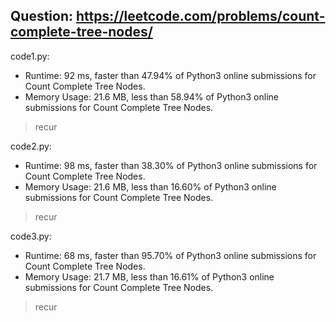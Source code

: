 ## Question: https://leetcode.com/problems/count-complete-tree-nodes/

code1.py:
* Runtime: 92 ms, faster than 47.94% of Python3 online submissions for Count Complete Tree Nodes.
* Memory Usage: 21.6 MB, less than 58.94% of Python3 online submissions for Count Complete Tree Nodes.
> recur

code2.py:
* Runtime: 98 ms, faster than 38.30% of Python3 online submissions for Count Complete Tree Nodes.
* Memory Usage: 21.6 MB, less than 16.60% of Python3 online submissions for Count Complete Tree Nodes.
> recur

code3.py:
* Runtime: 68 ms, faster than 95.70% of Python3 online submissions for Count Complete Tree Nodes.
* Memory Usage: 21.7 MB, less than 16.61% of Python3 online submissions for Count Complete Tree Nodes.
> recur